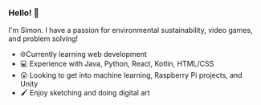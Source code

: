 ### Hello! 👋

I'm Simon. I have a passion for environmental sustainability, video games, and problem solving!

* :globe_with_meridians:Currently learning web development
* 💻 Experience with Java, Python, React, Kotlin, HTML/CSS
* 😮 Looking to get into machine learning, Raspberry Pi projects, and Unity
* 🖌️ Enjoy sketching and doing digital art
